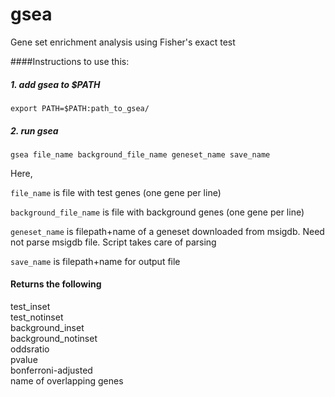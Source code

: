 # gsea
Gene set enrichment analysis using Fisher's exact test

####Instructions to use this:
##### 1. add gsea to $PATH
`export PATH=$PATH:path_to_gsea/`
##### 2. run gsea
`gsea file_name background_file_name geneset_name save_name`

Here,

`file_name` is file with test genes (one gene per line)

`background_file_name` is file with background genes (one gene per line)

`geneset_name` is filepath+name of a geneset downloaded from msigdb. Need not parse msigdb file. Script takes care of parsing

`save_name` is filepath+name for output file

#### Returns the following
test_inset  
test_notinset  
background_inset  
background_notinset  
oddsratio  
pvalue  
bonferroni-adjusted  
name of overlapping genes
